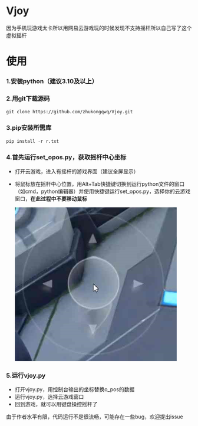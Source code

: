 # Vjoy
因为手机玩游戏太卡所以用网易云游戏玩的时候发现不支持摇杆所以自己写了这个虚拟摇杆

# 使用

### 1.安装python（建议3.10及以上）

### 2.用git下载源码

```git
git clone https://github.com/zhukongqwq/Vjoy.git
```

### 3.pip安装所需库

```python
pip install -r r.txt
```

### 4.首先运行set_opos.py，获取摇杆中心坐标

- 打开云游戏，进入有摇杆的游戏界面（建议全屏显示）

- 将鼠标放在摇杆中心位置，用Alt+Tab快捷键切换到运行python文件的窗口（如cmd，python编辑器）并使用快捷键运行set_opos.py，选择你的云游戏窗口，**在此过程中不要移动鼠标**

  ![untitled](untitled.png)

### 5.运行vjoy.py

- 打开vjoy.py，用控制台输出的坐标替换o_pos的数据
- 运行vjoy.py，选择云游戏窗口
- 回到游戏，就可以用键盘操控摇杆了

由于作者水平有限，代码运行不是很流畅，可能存在一些bug，欢迎提出issue
